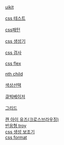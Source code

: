 <a href="https://getuikit.com/"> uikit<br>
<br>
<a href="https://css3test.com/">css 테스트<br>
<br>
<a href="https://leaverou.github.io/css3patterns/">css패턴<br>
<br>
<a href="http://www.colorzilla.com/gradient-editor/">css 생성기<br>
<br>
<a href="https://jigsaw.w3.org/css-validator/"> css 검사 <br>
<br>
<a href="https://css-tricks.com/archives/">css flex<br>
<br>
<a href="http://nthmaster.com/">nth child<br>
<br>
<a href="https://webgradients.com/">색상선택<br>
<br>
<a href="http://cubic-bezier.com/#.02,-0.76,.83,.67">큐빅베이저<br>
<br>
<a href="https://uid.gitbook.io/css-grid/">그리드<br>
<br>
<a href="https://caniuse.com/#feat=picture">캔 아이 유즈(크로스브라우징)
<br>
<a href="http://troy.labs.daum.net/">반응형 troy</a>
<br>
<a href="https://www.css3maker.com/">css 생성 보조기</a>
<br>
<a href="http://www.lonniebest.com/FormatCSS/"> css format
